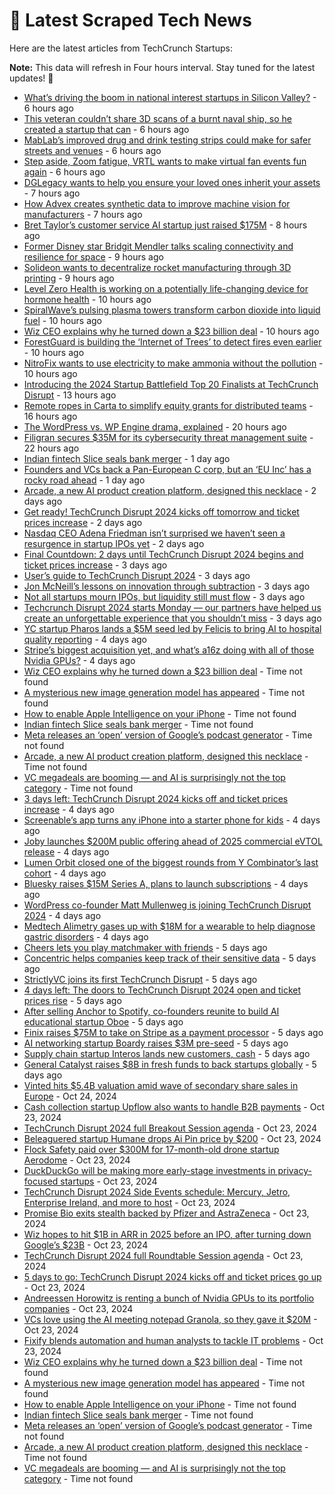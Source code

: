 
# 📰 Latest Scraped Tech News

Here are the latest articles from TechCrunch Startups:

**Note:** This data will refresh in Four hours interval. Stay tuned for the latest updates! 🔄
- [What’s driving the boom in national interest startups in Silicon Valley?](https://techcrunch.com/video/whats-driving-the-boom-in-national-interest-startups-in-silicon-valley/) - 6 hours ago
- [This veteran couldn’t share 3D scans of a burnt naval ship, so he created a startup that can](https://techcrunch.com/2024/10/28/this-veteran-couldnt-share-3d-scans-of-a-burnt-naval-ship-so-he-created-a-startup-that-can/) - 6 hours ago
- [MabLab’s improved drug and drink testing strips could make for safer streets and venues](https://techcrunch.com/2024/10/28/mablabs-improved-drug-and-drink-testing-strips-could-make-for-safer-streets-and-venues/) - 6 hours ago
- [Step aside, Zoom fatigue, VRTL wants to make virtual fan events fun again](https://techcrunch.com/2024/10/28/step-aside-zoom-fatigue-vrtl-wants-to-make-virtual-fan-events-fun-again/) - 6 hours ago
- [DGLegacy wants to help you ensure your loved ones inherit your assets](https://techcrunch.com/2024/10/28/dglegacy-wants-to-help-you-ensure-your-loved-ones-inherit-your-assets/) - 7 hours ago
- [How Advex creates synthetic data to improve machine vision for manufacturers](https://techcrunch.com/2024/10/28/how-advex-creates-synthetic-data-to-improve-machine-vision-for-manufacturers/) - 7 hours ago
- [Bret Taylor’s customer service AI startup just raised $175M](https://techcrunch.com/2024/10/28/bret-taylors-customer-service-ai-startup-just-raised-175m/) - 8 hours ago
- [Former Disney star Bridgit Mendler talks scaling connectivity and resilience for space](https://techcrunch.com/2024/10/28/former-disney-star-bridgit-mendler-talks-scaling-connectivity-and-resilience-for-space/) - 9 hours ago
- [Solideon wants to decentralize rocket manufacturing through 3D printing](https://techcrunch.com/2024/10/28/solideon-wants-to-decentralize-rocket-manufacturing-through-3d-printing/) - 9 hours ago
- [Level Zero Health is working on a potentially life-changing device for hormone health](https://techcrunch.com/2024/10/28/level-zero-health-is-working-on-a-potentially-life-changing-device-for-hormone-health/) - 10 hours ago
- [SpiralWave’s pulsing plasma towers transform carbon dioxide into liquid fuel](https://techcrunch.com/2024/10/28/spiralwaves-pulsing-plasma-towers-transform-carbon-dioxide-into-liquid-fuel/) - 10 hours ago
- [Wiz CEO explains why he turned down a $23 billion deal](https://techcrunch.com/2024/10/28/wiz-ceo-explains-why-he-turned-down-a-23-billion-deal/) - 10 hours ago
- [ForestGuard is building the ‘Internet of Trees’ to detect fires even earlier](https://techcrunch.com/2024/10/28/forestguard-is-building-the-internet-of-trees-to-detect-fires-even-earlier/) - 10 hours ago
- [NitroFix wants to use electricity to make ammonia without the pollution](https://techcrunch.com/2024/10/28/nitrofix-wants-to-use-electricity-to-make-ammonia-without-the-pollution/) - 10 hours ago
- [Introducing the 2024 Startup Battlefield Top 20 Finalists at TechCrunch Disrupt](https://techcrunch.com/2024/10/28/introducing-the-2024-startup-battlefield-top-20-finalists-at-techcrunch-disrupt/) - 13 hours ago
- [Remote ropes in Carta to simplify equity grants for distributed teams](https://techcrunch.com/2024/10/28/remote-partners-with-carta-for-global-equity-grants-issuance-and-management/) - 16 hours ago
- [The WordPress vs. WP Engine drama, explained](https://techcrunch.com/2024/10/28/wordpress-vs-wp-engine-drama-explained/) - 20 hours ago
- [Filigran secures $35M for its cybersecurity threat management suite](https://techcrunch.com/2024/10/27/filigran-secures-35-million-for-its-cybersecurity-threat-management-suite/) - 22 hours ago
- [Indian fintech Slice seals bank merger](https://techcrunch.com/2024/10/27/india-fintech-slice-now-bank/) - 1 day ago
- [Founders and VCs back a Pan-European C corp, but an ‘EU Inc’ has a rocky road ahead](https://techcrunch.com/2024/10/27/founders-and-vcs-back-a-pan-european-c-corp-but-an-eu-inc-has-a-rocky-road-ahead/) - 1 day ago
- [Arcade, a new AI product creation platform, designed this necklace](https://techcrunch.com/2024/10/27/arcade-a-new-ai-product-creation-platform-designed-this-necklace/) - 2 days ago
- [Get ready! TechCrunch Disrupt 2024 kicks off tomorrow and ticket prices increase](https://techcrunch.com/2024/10/27/get-ready-techcrunch-disrupt-2024-kicks-off-tomorrow-and-ticket-prices-increase/) - 2 days ago
- [Nasdaq CEO Adena Friedman isn’t surprised we haven’t seen a resurgence in startup IPOs yet](https://techcrunch.com/2024/10/27/nasdaq-ceo-adena-friedman-isnt-surprised-we-havent-seen-a-resurgence-in-startup-ipos-yet/) - 2 days ago
- [Final Countdown: 2 days until TechCrunch Disrupt 2024 begins and ticket prices increase](https://techcrunch.com/2024/10/26/final-countdown-2-days-until-techcrunch-disrupt-2024-begins-and-ticket-prices-increase/) - 3 days ago
- [User’s guide to TechCrunch Disrupt 2024](https://techcrunch.com/2024/10/26/users-guide-to-techcrunch-disrupt-2024/) - 3 days ago
- [Jon McNeill’s lessons on innovation through subtraction](https://techcrunch.com/2024/10/26/jon-mcneills-lessons-on-innovation-through-subtraction/) - 3 days ago
- [Not all startups mourn IPOs, but liquidity still must flow](https://techcrunch.com/2024/10/25/not-all-startups-mourn-ipos-but-liquidity-still-must-flow/) - 3 days ago
- [Techcrunch Disrupt 2024 starts Monday — our partners have helped us create an unforgettable experience that you shouldn’t miss](https://techcrunch.com/2024/10/25/disrupt-starts-monday-our-partners-have-helped-us-create-an-unforgettable-experience-that-you-shouldnt-miss/) - 3 days ago
- [YC startup Pharos lands a $5M seed led by Felicis to bring AI to hospital quality reporting](https://techcrunch.com/2024/10/25/yc-startup-pharos-lands-a-5m-seed-led-by-felicis-to-bring-ai-to-quality-reporting/) - 4 days ago
- [Stripe’s biggest acquisition yet, and what’s a16z doing with all of those Nvidia GPUs?](https://techcrunch.com/podcast/stripes-biggest-acquisition-yet-and-whats-a16z-doing-with-all-of-those-nvidia-gpus/) - 4 days ago
- [Wiz CEO explains why he turned down a $23 billion deal](https://techcrunch.com/2024/10/28/wiz-ceo-explains-why-he-turned-down-a-23-billion-deal/) - Time not found
- [A mysterious new image generation model has appeared](https://techcrunch.com/2024/10/28/a-mysterious-new-image-generation-model-has-appeared/) - Time not found
- [How to enable Apple Intelligence on your iPhone](https://techcrunch.com/2024/10/28/how-to-enable-apple-intelligence-on-your-iphone/) - Time not found
- [Indian fintech Slice seals bank merger](https://techcrunch.com/2024/10/27/india-fintech-slice-now-bank/) - Time not found
- [Meta releases an ‘open’ version of Google’s podcast generator](https://techcrunch.com/2024/10/27/meta-releases-an-open-version-of-googles-podcast-generator/) - Time not found
- [Arcade, a new AI product creation platform, designed this necklace](https://techcrunch.com/2024/10/27/arcade-a-new-ai-product-creation-platform-designed-this-necklace/) - Time not found
- [VC megadeals are booming — and AI is surprisingly not the top category](https://techcrunch.com/2024/10/26/vc-megadeals-are-booming-and-ai-is-surprisingly-not-the-top-category/) - Time not found
- [3 days left: TechCrunch Disrupt 2024 kicks off and ticket prices increase](https://techcrunch.com/2024/10/25/3-days-left-techcrunch-disrupt-2024-kicks-off-and-ticket-prices-increase/) - 4 days ago
- [Screenable’s app turns any iPhone into a starter phone for kids](https://techcrunch.com/2024/10/25/screenables-app-turns-any-iphone-into-a-starter-phone-for-kids/) - 4 days ago
- [Joby launches $200M public offering ahead of 2025 commercial eVTOL release](https://techcrunch.com/2024/10/24/joby-launches-200m-public-offering-ahead-of-2025-commercial-evtol-release/) - 4 days ago
- [Lumen Orbit closed one of the biggest rounds from Y Combinator’s last cohort](https://techcrunch.com/2024/10/24/lumen-orbit-closed-one-of-the-biggest-rounds-from-y-combinators-last-cohort/) - 4 days ago
- [Bluesky raises $15M Series A, plans to launch subscriptions](https://techcrunch.com/2024/10/24/bluesky-raises-15m-series-a-plans-to-launch-subscriptions/) - 4 days ago
- [WordPress co-founder Matt Mullenweg is joining TechCrunch Disrupt 2024](https://techcrunch.com/2024/10/24/wordpress-co-founder-matt-mullenweg-is-joining-techcrunch-disrupt-2024/) - 4 days ago
- [Medtech Alimetry gases up with $18M for a wearable to help diagnose gastric disorders](https://techcrunch.com/2024/10/24/medtech-alimetry-gases-up-with-18-million-for-a-wearable-to-help-diagnose-gastric-disorders/) - 4 days ago
- [Cheers lets you play matchmaker with friends](https://techcrunch.com/2024/10/24/cheers-lets-you-play-matchmaker-with-friends/) - 5 days ago
- [Concentric helps companies keep track of their sensitive data](https://techcrunch.com/2024/10/24/concentric-helps-companies-keep-track-of-their-sensitive-data/) - 5 days ago
- [StrictlyVC joins its first TechCrunch Disrupt](https://techcrunch.com/2024/10/24/strictlyvc-joins-its-first-techcrunch-disrupt-2024/) - 5 days ago
- [4 days left: The doors to TechCrunch Disrupt 2024 open and ticket prices rise](https://techcrunch.com/2024/10/24/4-days-left-the-doors-to-techcrunch-disrupt-2024-open-and-ticket-prices-rise/) - 5 days ago
- [After selling Anchor to Spotify, co-founders reunite to build AI educational startup Oboe](https://techcrunch.com/2024/10/24/after-selling-anchor-to-spotify-co-founders-reunite-to-build-ai-educational-startup-oboe/) - 5 days ago
- [Finix raises $75M to take on Stripe as a payment processor](https://techcrunch.com/2024/10/24/finix-raises-75-million-to-take-on-stripe-as-a-payment-processor/) - 5 days ago
- [AI networking startup Boardy raises $3M pre-seed](https://techcrunch.com/2024/10/24/ai-networking-startup-boardy-raises-3m-pre-seed/) - 5 days ago
- [Supply chain startup Interos lands new customers, cash](https://techcrunch.com/2024/10/24/supply-chain-startup-interos-lands-new-customers-cash/) - 5 days ago
- [General Catalyst raises $8B in fresh funds to back startups globally](https://techcrunch.com/2024/10/24/general-catalyst-raises-8b-in-fresh-funds-to-back-startups-globally/) - 5 days ago
- [Vinted hits $5.4B valuation amid wave of secondary share sales in Europe](https://techcrunch.com/2024/10/24/vinted-hits-5-4b-valuation-amid-wave-of-secondary-share-sales-in-europe/) - Oct 24, 2024
- [Cash collection startup Upflow also wants to handle B2B payments](https://techcrunch.com/2024/10/23/cash-collection-startup-upflow-also-wants-to-handle-b2b-payments/) - Oct 23, 2024
- [TechCrunch Disrupt 2024 full Breakout Session agenda](https://techcrunch.com/2024/10/23/techcrunch-disrupt-2024-full-breakout-session-agenda/) - Oct 23, 2024
- [Beleaguered startup Humane drops Ai Pin price by $200](https://techcrunch.com/2024/10/23/beleaguered-startup-humane-drops-ai-pin-price-by-200/) - Oct 23, 2024
- [Flock Safety paid over $300M for 17-month-old drone startup Aerodome](https://techcrunch.com/2024/10/23/flock-safety-paid-over-300-million-for-17-month-old-drone-startup-aerodome/) - Oct 23, 2024
- [DuckDuckGo will be making more early-stage investments in privacy-focused startups](https://techcrunch.com/2024/10/23/duckduckgo-will-be-making-more-early-stage-investments-in-privacy-focused-startups/) - Oct 23, 2024
- [TechCrunch Disrupt 2024 Side Events schedule: Mercury, Jetro, Enterprise Ireland, and more to host](https://techcrunch.com/2024/10/23/techcrunch-disrupt-2024-side-events-schedule-mercury-jetro-enterprise-ireland-and-more-to-host/) - Oct 23, 2024
- [Promise Bio exits stealth backed by Pfizer and AstraZeneca](https://techcrunch.com/2024/10/23/promise-bio-exits-stealth-backed-by-pfizer-and-astrazeneca/) - Oct 23, 2024
- [Wiz hopes to hit $1B in ARR in 2025 before an IPO, after turning down Google’s $23B](https://techcrunch.com/2024/10/23/wiz-hopes-to-hit-1b-in-arr-in-2025-before-an-ipo-after-turning-down-googles-23b/) - Oct 23, 2024
- [TechCrunch Disrupt 2024 full Roundtable Session agenda](https://techcrunch.com/2024/10/23/techcrunch-disrupt-2024-full-roundtable-session-agenda/) - Oct 23, 2024
- [5 days to go: TechCrunch Disrupt 2024 kicks off and ticket prices go up](https://techcrunch.com/2024/10/23/5-days-to-go-techcrunch-disrupt-2024-kicks-off-ticket-prices-go-up/) - Oct 23, 2024
- [Andreessen Horowitz is renting a bunch of Nvidia GPUs to its portfolio companies](https://techcrunch.com/2024/10/23/andreessen-horowitz-helps-founders-meet-compute-needs-with-oxygen-private-gpu-cluster/) - Oct 23, 2024
- [VCs love using the AI meeting notepad Granola, so they gave it $20M](https://techcrunch.com/2024/10/23/vcs-love-using-the-ai-meeting-notepad-granola-so-they-gave-it-20m/) - Oct 23, 2024
- [Fixify blends automation and human analysts to tackle IT problems](https://techcrunch.com/2024/10/23/fixify-blends-automation-and-human-analysts-to-tackle-it-problems/) - Oct 23, 2024
- [Wiz CEO explains why he turned down a $23 billion deal](https://techcrunch.com/2024/10/28/wiz-ceo-explains-why-he-turned-down-a-23-billion-deal/) - Time not found
- [A mysterious new image generation model has appeared](https://techcrunch.com/2024/10/28/a-mysterious-new-image-generation-model-has-appeared/) - Time not found
- [How to enable Apple Intelligence on your iPhone](https://techcrunch.com/2024/10/28/how-to-enable-apple-intelligence-on-your-iphone/) - Time not found
- [Indian fintech Slice seals bank merger](https://techcrunch.com/2024/10/27/india-fintech-slice-now-bank/) - Time not found
- [Meta releases an ‘open’ version of Google’s podcast generator](https://techcrunch.com/2024/10/27/meta-releases-an-open-version-of-googles-podcast-generator/) - Time not found
- [Arcade, a new AI product creation platform, designed this necklace](https://techcrunch.com/2024/10/27/arcade-a-new-ai-product-creation-platform-designed-this-necklace/) - Time not found
- [VC megadeals are booming — and AI is surprisingly not the top category](https://techcrunch.com/2024/10/26/vc-megadeals-are-booming-and-ai-is-surprisingly-not-the-top-category/) - Time not found
